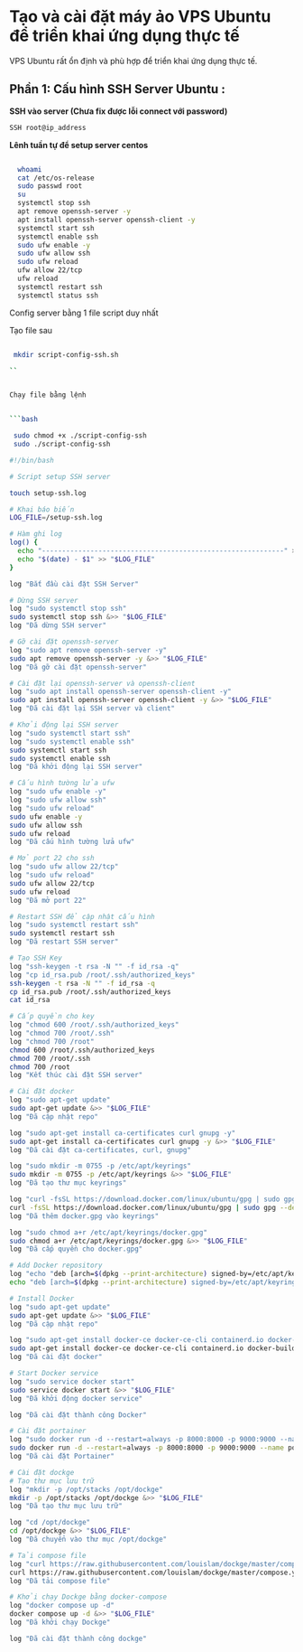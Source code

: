 # Tạo và cài đặt máy ảo VPS Ubuntu để triển khai ứng dụng thực tế
VPS Ubuntu rất ổn định và phù hợp để triển khai ứng dụng thực tế.

## Phần 1: Cấu hình SSH Server Ubuntu : 

**SSH vào server (Chưa fix được lỗi connect với password)**

 ```bash
SSH root@ip_address
 ```


**Lênh tuần tự để setup server centos**
 ```bash

   whoami
   cat /etc/os-release
   sudo passwd root
   su
   systemctl stop ssh 
   apt remove openssh-server -y
   apt install openssh-server openssh-client -y
   systemctl start ssh
   systemctl enable ssh
   sudo ufw enable -y
   sudo ufw allow ssh
   sudo ufw reload
   ufw allow 22/tcp
   ufw reload  
   systemctl restart ssh
   systemctl status ssh

 ```


Config server bằng 1 file script duy nhất

Tạo file sau

```bash

 mkdir script-config-ssh.sh

``


Chạy file bằng lệnh


```bash

 sudo chmod +x ./script-config-ssh
 sudo ./script-config-ssh

```



```bash
#!/bin/bash

# Script setup SSH server 

touch setup-ssh.log

# Khai báo biến
LOG_FILE=/setup-ssh.log

# Hàm ghi log
log() {
  echo "------------------------------------------------------------" >> "$LOG_FILE"
  echo "$(date) - $1" >> "$LOG_FILE"
}

log "Bắt đầu cài đặt SSH Server"

# Dừng SSH server
log "sudo systemctl stop ssh"
sudo systemctl stop ssh &>> "$LOG_FILE"
log "Đã dừng SSH server"

# Gỡ cài đặt openssh-server   
log "sudo apt remove openssh-server -y"  
sudo apt remove openssh-server -y &>> "$LOG_FILE"
log "Đã gỡ cài đặt openssh-server"

# Cài đặt lại openssh-server và openssh-client
log "sudo apt install openssh-server openssh-client -y"
sudo apt install openssh-server openssh-client -y &>> "$LOG_FILE" 
log "Đã cài đặt lại SSH server và client"

# Khởi động lại SSH server
log "sudo systemctl start ssh"
log "sudo systemctl enable ssh"
sudo systemctl start ssh
sudo systemctl enable ssh
log "Đã khởi động lại SSH server"

# Cấu hình tường lửa ufw
log "sudo ufw enable -y"
log "sudo ufw allow ssh"
log "sudo ufw reload"
sudo ufw enable -y
sudo ufw allow ssh
sudo ufw reload
log "Đã cấu hình tường lửa ufw" 

# Mở port 22 cho ssh
log "sudo ufw allow 22/tcp"
log "sudo ufw reload"
sudo ufw allow 22/tcp
sudo ufw reload
log "Đã mở port 22"

# Restart SSH để cập nhật cấu hình   
log "sudo systemctl restart ssh"
sudo systemctl restart ssh
log "Đã restart SSH server"

# Tạo SSH Key
log "ssh-keygen -t rsa -N "" -f id_rsa -q" 
log "cp id_rsa.pub /root/.ssh/authorized_keys"
ssh-keygen -t rsa -N "" -f id_rsa -q
cp id_rsa.pub /root/.ssh/authorized_keys
cat id_rsa

# Cấp quyền cho key
log "chmod 600 /root/.ssh/authorized_keys"
log "chmod 700 /root/.ssh" 
log "chmod 700 /root"
chmod 600 /root/.ssh/authorized_keys
chmod 700 /root/.ssh
chmod 700 /root
log "Kết thúc cài đặt SSH server"

# Cài đặt docker
log "sudo apt-get update"
sudo apt-get update &>> "$LOG_FILE"
log "Đã cập nhật repo"

log "sudo apt-get install ca-certificates curl gnupg -y" 
sudo apt-get install ca-certificates curl gnupg -y &>> "$LOG_FILE"
log "Đã cài đặt ca-certificates, curl, gnupg"

log "sudo mkdir -m 0755 -p /etc/apt/keyrings"
sudo mkdir -m 0755 -p /etc/apt/keyrings &>> "$LOG_FILE"
log "Đã tạo thư mục keyrings"

log "curl -fsSL https://download.docker.com/linux/ubuntu/gpg | sudo gpg --dearmor -o /etc/apt/keyrings/docker.gpg"
curl -fsSL https://download.docker.com/linux/ubuntu/gpg | sudo gpg --dearmor -o /etc/apt/keyrings/docker.gpg &>> "$LOG_FILE" 
log "Đã thêm docker.gpg vào keyrings"

log "sudo chmod a+r /etc/apt/keyrings/docker.gpg"
sudo chmod a+r /etc/apt/keyrings/docker.gpg &>> "$LOG_FILE"
log "Đã cấp quyền cho docker.gpg"

# Add Docker repository
log "echo "deb [arch=$(dpkg --print-architecture) signed-by=/etc/apt/keyrings/docker.gpg] https://download.docker.com/linux/ubuntu $(lsb_release -cs) stable" | sudo tee /etc/apt/sources.list.d/docker.list > /dev/null"
echo "deb [arch=$(dpkg --print-architecture) signed-by=/etc/apt/keyrings/docker.gpg] https://download.docker.com/linux/ubuntu $(lsb_release -cs) stable" | sudo tee /etc/apt/sources.list.d/docker.list > /dev/null

# Install Docker
log "sudo apt-get update" 
sudo apt-get update &>> "$LOG_FILE"
log "Đã cập nhật repo"

log "sudo apt-get install docker-ce docker-ce-cli containerd.io docker-buildx-plugin docker-compose-plugin -y"
sudo apt-get install docker-ce docker-ce-cli containerd.io docker-buildx-plugin docker-compose-plugin -y &>> "$LOG_FILE"
log "Đã cài đặt docker"

# Start Docker service 
log "sudo service docker start"
sudo service docker start &>> "$LOG_FILE" 
log "Đã khởi động docker service"

log "Đã cài đặt thành công Docker"

# Cài đặt portainer
log "sudo docker run -d --restart=always -p 8000:8000 -p 9000:9000 --name portainer --volume /var/run/docker.sock:/var/run/docker.sock -v /opt/portainer/data:/data portainer/portainer-ce:latest"
sudo docker run -d --restart=always -p 8000:8000 -p 9000:9000 --name portainer --volume /var/run/docker.sock:/var/run/docker.sock -v /opt/portainer/data:/data portainer/portainer-ce:latest &>> "$LOG_FILE"
log "Đã cài đặt Portainer"

# Cài đặt dockge 
# Tạo thư mục lưu trữ
log "mkdir -p /opt/stacks /opt/dockge"  
mkdir -p /opt/stacks /opt/dockge &>> "$LOG_FILE"
log "Đã tạo thư mục lưu trữ"

log "cd /opt/dockge"
cd /opt/dockge &>> "$LOG_FILE"  
log "Đã chuyển vào thư mục /opt/dockge"

# Tải compose file
log "curl https://raw.githubusercontent.com/louislam/dockge/master/compose.yaml --output compose.yaml"
curl https://raw.githubusercontent.com/louislam/dockge/master/compose.yaml --output compose.yaml &>> "$LOG_FILE"
log "Đã tải compose file"   

# Khởi chạy Dockge bằng docker-compose
log "docker compose up -d"
docker compose up -d &>> "$LOG_FILE"
log "Đã khởi chạy Dockge"

log "Đã cài đặt thành công dockge"
```
